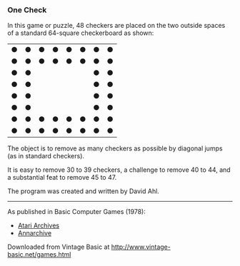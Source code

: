 ### One Check

In this game or puzzle, 48 checkers are placed on the two outside spaces of a standard 64-square checkerboard as shown:

|   |   |   |   |   |   |   |   |
|---|---|---|---|---|---|---|---|
| ● | ● | ● | ● | ● | ● | ● | ● |
| ● | ● | ● | ● | ● | ● | ● | ● |
| ● | ● |   |   |   |   | ● | ● |
| ● | ● |   |   |   |   | ● | ● |
| ● | ● |   |   |   |   | ● | ● |
| ● | ● |   |   |   |   | ● | ● |
| ● | ● | ● | ● | ● | ● | ● | ● |
| ● | ● | ● | ● | ● | ● | ● | ● |

The object is to remove as many checkers as possible by diagonal jumps (as in standard checkers).

It is easy to remove 30 to 39 checkers, a challenge to remove 40 to 44, and a substantial feat to remove 45 to 47.

The program was created and written by David Ahl.

---

As published in Basic Computer Games (1978):
- [Atari Archives](https://www.atariarchives.org/basicgames/showpage.php?page=122)
- [Annarchive](https://annarchive.com/files/Basic_Computer_Games_Microcomputer_Edition.pdf#page=137)

Downloaded from Vintage Basic at
http://www.vintage-basic.net/games.html
